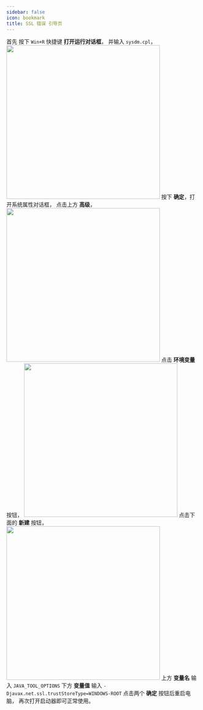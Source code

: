 ```yaml
---
sidebar: false
icon: bookmark
title: SSL 错误 引导页
---
```


首先 按下 `Win+R` 快捷键 **打开运行对话框**，
并输入 `sysdm.cpl`，
<img width="400" src="/assets/image/Windows/运行对话框.png">
按下 **确定**，打开系统属性对话框，
点击上方 **高级**，
<img width="400" src="/assets/image/Windows/系统属性高级.png">
点击 **环境变量** 按钮，
<img width="400" src="/assets/image/Windows/系统属性环境变量.png">
点击下面的 **新建** 按钮，
<img width="400" src="/assets/image/Windows/环境变量输入.png">
上方 **变量名** 输入 `JAVA_TOOL_OPTIONS`
下方 **变量值** 输入 `-Djavax.net.ssl.trustStoreType=WINDOWS-ROOT`
点击两个 **确定** 按钮后重启电脑，
再次打开启动器即可正常使用。
